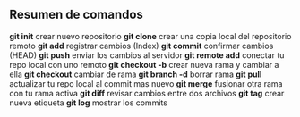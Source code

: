 <h2>Resumen de comandos</h2>

<b>git init</b> crear nuevo repositorio
<b>git clone</b> crear una copia local del repositorio remoto
<b>git add</b> registrar cambios (Index)
<b>git commit</b> confirmar cambios (HEAD)
<b>git push</b> enviar los cambios al servidor
<b>git remote add</b> conectar tu repo local con uno remoto
<b>git checkout -b</b> crear nueva rama y cambiar a ella
<b>git checkout</b> cambiar de rama
<b>git branch -d</b> borrar rama
<b>git pull</b> actualizar tu repo local al commit mas nuevo
<b>git merge</b> fusionar otra rama con tu rama activa
<b>git diff</b> revisar cambios entre dos archivos
<b>git tag</b> crear nueva etiqueta
<b>git log</b> mostrar los commits 


